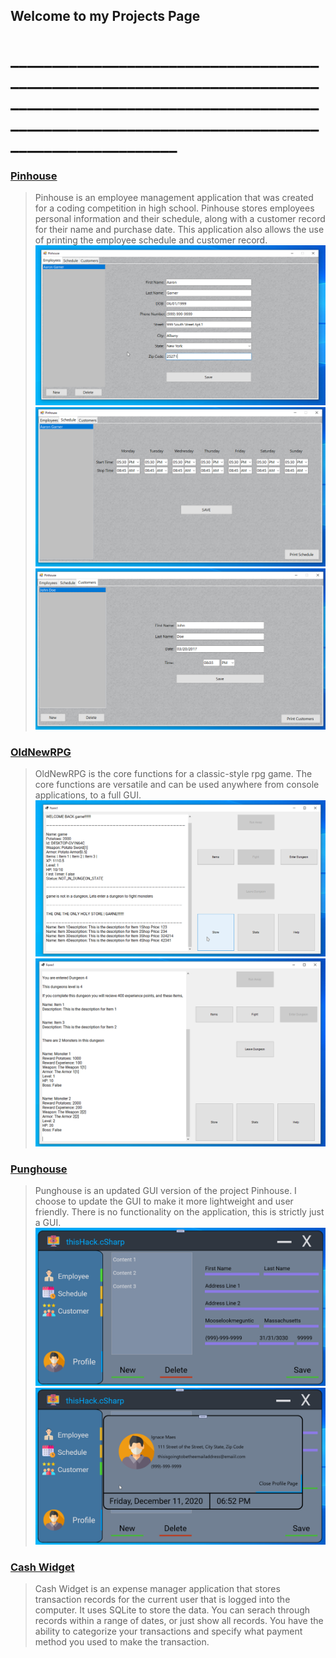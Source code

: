 ## Welcome to my Projects Page

# ________________________________________________________________________________________________________________________________________________________________________

### [Pinhouse](https://github.com/aarongarnerm/Pinhouse)

> Pinhouse is an employee management application that was created for a coding competition in high school. Pinhouse stores employees personal information and their schedule, along with a customer record for their name and purchase date. This application also allows the use of printing the employee schedule and customer record. ![Image of Pinhouse](https://raw.githubusercontent.com/aarongarnerm/Aaron-Garner/gh-pages/Screenshot_31.png) ![Image of Pinhouse](https://raw.githubusercontent.com/aarongarnerm/Aaron-Garner/gh-pages/Screenshot_32.png) ![Image of Pinhouse](https://raw.githubusercontent.com/aarongarnerm/Aaron-Garner/gh-pages/Screenshot_33.png)


### [OldNewRPG](https://github.com/aarongarnerm/OldNewRPG)

> OldNewRPG is the core functions for a classic-style rpg game. The core functions are versatile and can be used anywhere from console applications, to a full GUI. ![Image of OldNewRPG](https://raw.githubusercontent.com/aarongarnerm/Aaron-Garner/gh-pages/Screenshot_36.png) ![Image of OldNewRPG](https://raw.githubusercontent.com/aarongarnerm/Aaron-Garner/gh-pages/Screenshot_37.png)

### [Punghouse](https://github.com/aarongarnerm/PungHouse)

> Punghouse is an updated GUI version of the project Pinhouse. I choose to update the GUI to make it more lightweight and user friendly. There is no functionality on the application, this is strictly just a GUI. ![Image of Punghouse](https://raw.githubusercontent.com/aarongarnerm/Aaron-Garner/gh-pages/Screenshot_29.png) ![Image of Punghouse](https://raw.githubusercontent.com/aarongarnerm/Aaron-Garner/gh-pages/Screenshot_30.png)

### [Cash Widget](https://github.com/aarongarnerm/Cash-Widget)

> Cash Widget is an expense manager application that stores transaction records for the current user that is logged into the computer. It uses SQLite to store the data. You can serach through records within a range of dates, or just show all records. You have the ability to categorize your transactions and specify what payment method you used to make the transaction.
